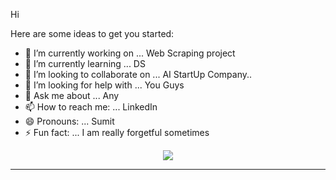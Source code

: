 
Hi

Here are some ideas to get you started:

 - 🔭 I’m currently working on ... Web Scraping project
 - 🌱 I’m currently learning ... DS
 - 👯 I’m looking to collaborate on ... AI StartUp Company..
 - 🤔 I’m looking for help with ... You Guys
 - 💬 Ask me about ... Any
 - 📫 How to reach me: ... LinkedIn
 - 😄 Pronouns: ... Sumit
 - ⚡ Fun fact: ...  I am really forgetful sometimes
 
<p align="center">
  <a href = "https://github.com/kishan0725">
<img src="https://github-readme-stats-aj8vj7k8x.vercel.app/api?username=Suved-144&show_icons=true&title_color=ffc857&icon_color=8ac926&text_color=daf7dc&bg_color=151515&count_private=true&include_all_commits=true">
  </a>
 </p>





















<hr>

